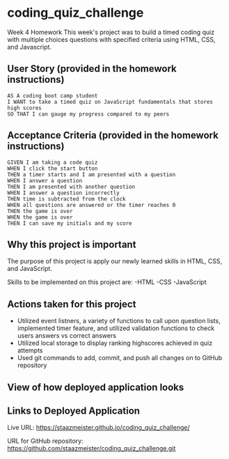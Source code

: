 # coding_quiz_challenge
Week 4 Homework
This week's project was to build a timed coding quiz with multiple choices questions with specified criteria using HTML, CSS, and Javascript.


## User Story (provided in the homework instructions)
```
AS A coding boot camp student
I WANT to take a timed quiz on JavaScript fundamentals that stores high scores
SO THAT I can gauge my progress compared to my peers

```

## Acceptance Criteria (provided in the homework instructions)
```
GIVEN I am taking a code quiz
WHEN I click the start button
THEN a timer starts and I am presented with a question
WHEN I answer a question
THEN I am presented with another question
WHEN I answer a question incorrectly
THEN time is subtracted from the clock
WHEN all questions are answered or the timer reaches 0
THEN the game is over
WHEN the game is over
THEN I can save my initials and my score

```

## Why this project is important
The purpose of this project is apply our newly learned skills in HTML, CSS, and JavaScript.

Skills to be implemented on this project are:
-HTML
-CSS
-JavaScript

## Actions taken for this project
- Utilized event listners, a variety of functions to call upon question lists, implemented timer feature, and utilized validation functions to check users answers vs correct answers 
- Utilized local storage to display ranking highscores achieved in quiz attempts
- Used git commands to add, commit, and push all changes on to GitHub repository

## View of how deployed application looks





## Links to Deployed Application
Live URL: https://staazmeister.github.io/coding_quiz_challenge/

URL for GitHub repository: https://github.com/staazmeister/coding_quiz_challenge.git
